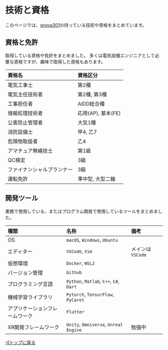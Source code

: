 # 技術と資格

このページでは、[snova301](./index.md)の持っている技術や資格をまとめています。



## 資格と免許

取得している資格や免許をまとめました。
多くは電気設備エンジニアとして必要な資格ですが、趣味で取得した資格もあります。

|資格名|資格区分|
|:--|:--|
|電気工事士|第2種|
|電気主任技術者|第2種, 第3種|
|工事担任者|AIDD総合種|
|情報処理技術者|応用(AP), 基本(FE)|
|公害防止管理者|大気1種|
|消防設備士|甲4, 乙7|
|危険物取扱者|乙4|
|アマチュア無線技士|第1級|
|QC検定|3級|
|ファイナンシャルプランナー|3級|
|運転免許|準中型, 大型二輪|



## 開発ツール

業務で使用している、またはプログラム開発で使用しているツールをまとめました。

|種類|名称|備考|
|:--|:--|:--|
|OS|`macOS`, `Windows`, `Ubuntu`||
|エディター|`VSCode`, `Vim`|メインは`VSCode`|
|仮想環境|`Docker`, `WSL2`||
|バージョン管理|`Github`||
|プログラミング言語|`Python`, `Matlab`, `C++`, `C#`, `Dart`||
|機械学習ライブラリ|`Pytorch`, `TensorFlow`, `PyCaret`||
|アプリケーションフレームワーク|`Flutter`||
|XR開発フレームワーク|`Unity`, `Omniverse`, `Unreal Engine`|勉強中|

[◁トップに戻る](./index.md)
